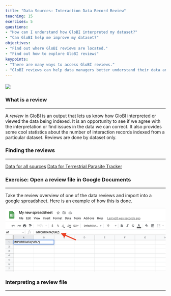 ```yaml
---
title: "Data Sources: Interaction Data Record Review"
teaching: 15
exercises: 5
questions:
- "How can I understand how GloBI interpreted my dataset?"
- "Can GloBI help me improve my dataset?"
objectives:
- "Find out where GloBI reviews are located."
- "Find out how to explore GloBI reviews"
keypoints:
- "There are many ways to access GloBI reviews."
- "GloBI reviews can help data managers better understand their data and how GloBI interprets it."
---
```


<img src="https://lh3.googleusercontent.com/proxy/crTlBtt6fK1dcF2ZuAtbx-DFCSrCgVdSj7FC90KGI6il1Jzpt7xL-Y9tCyT1RSTBLaILgk1bM44c_lwqtCt2ybm3ttMl2dpQA8xCL3E4D91eiHLWHKKMIrD74MK3URz_PxUsQdI0x9tccPyGc--nfHqcW_LoetlPSqngLclwP0S-2GJ" height="300" align="middle"  />


### What is a review
-----

A *review* in GloBI is an output that lets us know how GloBI interpreted or viewed the data being indexed. It is an opportunity to see if we agree with the interpretation or find issues in the data we can correct. It also provides some cool statistics about the number of interaction records indexed from a particular dataset. Reviews are done by dataset only.

### Finding the reviews
-----
[Data for all sources](https://www.globalbioticinteractions.org/sources)
[Data for Terrestrial Parasite Tracker](https://www.globalbioticinteractions.org/parasitetracker)


### Exercise: Open a review file in Google Documents
-----
Take the review overview of one of the data reviews and import into a google spreadsheet. Here is an example of how this is done.

<img src="https://github.com/globalbioticinteractions/interaction-data-workshop/raw/gh-pages/fig/import-data.png" height="200" align="middle"  />



### Interpreting a review file
-----